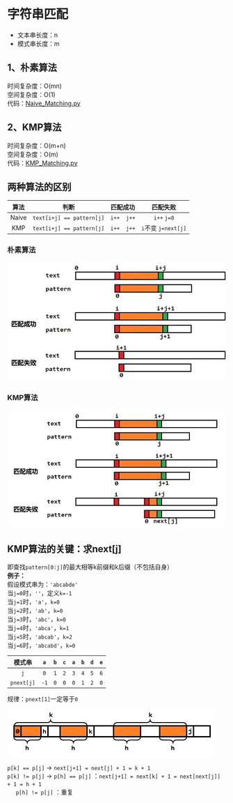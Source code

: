 # 字符串匹配

- 文本串长度：n
- 模式串长度：m

## 1、朴素算法
时间复杂度：O(mn)  
空间复杂度：O(1)  
代码：[Naive_Matching.py](Code/Naive_Matching.py)

## 2、KMP算法
时间复杂度：O(m+n)  
空间复杂度：O(m)  
代码：[KMP_Matching.py](Code/KMP_Matching.py)

## 两种算法的区别

| 算法  | 判断                    | 匹配成功 | 匹配失败        |
| :---: | :---:                   | :---:    | :---:           |
| Naive | `text[i+j] == pattern[j]` | `i++  j++` | `i++`   `j=0`       |
| KMP   | `text[i+j] == pattern[j]` | `i++  j++` | `i`不变 `j=next[j]` |

### 朴素算法

![朴素算法](https://github.com/Donrinho/Algorithm/raw/master/String/picture/01.jpg)

### KMP算法

![KMP算法](https://github.com/Donrinho/Algorithm/raw/master/String/picture/02.jpg)

## KMP算法的关键：求next[j]
即查找`pattern[0:j]`的最大相等k前缀和k后缀（不包括自身）  
**例子：**  
假设模式串为：`'abcabde'`  
当`j=0`时，`''`，定义`k=-1`  
当`j=1`时，`'a'`，`k=0`  
当`j=2`时，`'ab'`，`k=0`  
当`j=3`时，`'abc'`，`k=0`  
当`j=4`时，`'abca'`，`k=1`  
当`j=5`时，`'abcab'`，`k=2`  
当`j=6`时，`'abcabd'`，`k=0`  

| 模式串  | `a` | `b` | `c` | `a` | `b` | `d` | `e` |
| :---: | :---: | :---: | :---: | :---: | :---: | :---: | :---: |
| `j` | `0` | `1` | `2` | `3` | `4` | `5` | `6` |
| `pnext[j]` | `-1` | `0` | `0` | `0` | `1` | `2` | `0` |

规律：`pnext[1]`一定等于`0`  

![pnext](https://github.com/Donrinho/Algorithm/raw/master/String/picture/03.jpg)  

`p[k] == p[j]` → `next[j+1] = next[j] + 1 = k + 1`  
`p[k] != p[j]` → `p[h] == p[j]` ：`next[j+1] = next[k] + 1 = next[next[j]] + 1 = h + 1`  
&nbsp;&nbsp;&nbsp;&nbsp;&nbsp;`p[h] != p[j]` ：重复  
